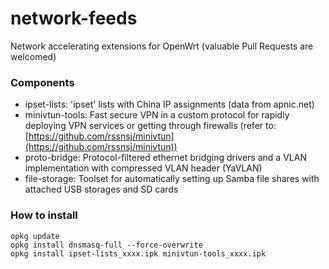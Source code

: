 # network-feeds
Network accelerating extensions for OpenWrt (valuable Pull Requests are welcomed)  

### Components
* ipset-lists: 'ipset' lists with China IP assignments (data from apnic.net)
* minivtun-tools: Fast secure VPN in a custom protocol for rapidly deploying VPN services or getting through firewalls (refer to: [https://github.com/rssnsj/minivtun](https://github.com/rssnsj/minivtun))
* proto-bridge: Protocol-filtered ethernet bridging drivers and a VLAN implementation with compressed VLAN header (YaVLAN)
* file-storage: Toolset for automatically setting up Samba file shares with attached USB storages and SD cards

### How to install

    opkg update
    opkg install dnsmasq-full --force-overwrite
    opkg install ipset-lists_xxxx.ipk minivtun-tools_xxxx.ipk

